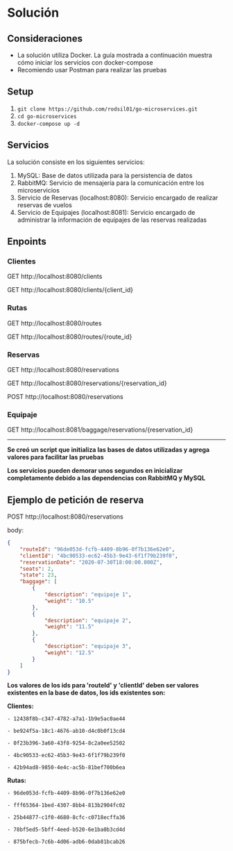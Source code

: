 # Solución

## Consideraciones

- La solución utiliza Docker. La guía mostrada a continuación muestra cómo iniciar los servicios con docker-compose
- Recomiendo usar Postman para realizar las pruebas

## Setup

1. `git clone https://github.com/rodsil01/go-microservices.git`
2. `cd go-microservices`
3. `docker-compose up -d`

## Servicios

La solución consiste en los siguientes servicios:

1. MySQL: Base de datos utilizada para la persistencia de datos
2. RabbitMQ: Servicio de mensajería para la comunicación entre los microservicios
3. Servicio de Reservas  (localhost:8080): Servicio encargado de realizar reservas de vuelos
4. Servicio de Equipajes (localhost:8081): Servicio encargado de administrar la información de equipajes de las reservas realizadas

## Enpoints

### Clientes

GET http://localhost:8080/clients


GET http://localhost:8080/clients/{client_id}

### Rutas

GET http://localhost:8080/routes


GET http://localhost:8080/routes/{route_id}

### Reservas

GET http://localhost:8080/reservations


GET http://localhost:8080/reservations/{reservation_id}




POST http://localhost:8080/reservations

### Equipaje

GET http://localhost:8081/baggage/reservations/{reservation_id}

---

**Se creó un script que initializa las bases de datos utilizadas y agrega valores para facilitar las pruebas**

**Los servicios pueden demorar unos segundos en inicializar completamente debido a las dependencias con RabbitMQ y MySQL**

## Ejemplo de petición de reserva

POST http://localhost:8080/reservations


body:

```json
{
    "routeId": "96de053d-fcfb-4409-8b96-0f7b136e62e0",
    "clientId": "4bc90533-ec62-45b3-9e43-6f1f79b239f0",
    "reservationDate": "2020-07-30T18:00:00.000Z",
    "seats": 2,
    "state": 23,
    "baggage": [
        {
            "description": "equipaje 1",
            "weight": "10.5"
        },
        {
            "description": "equipaje 2",
            "weight": "11.5"
        },
        {
            "description": "equipaje 3",
            "weight": "12.5"
        }
    ]
}
```

**Los valores de los ids para 'routeId' y 'clientId' deben ser valores existentes en la base de datos, los ids existentes son:**

**Clientes:**

```
- 12438f8b-c347-4782-a7a1-1b9e5ac0ae44

- be924f5a-18c1-4676-ab10-d4c0b0f13cd4

- 0f23b396-3a60-43f8-9254-8c2a0ee52502

- 4bc90533-ec62-45b3-9e43-6f1f79b239f0

- 42b94ad8-9850-4e4c-ac5b-81bef700b6ea
```

**Rutas:**

```
- 96de053d-fcfb-4409-8b96-0f7b136e62e0

- fff65364-1bed-4307-8bb4-813b2904fc02

- 25b44877-c1f0-4680-8cfc-c0718ecffa36

- 78bf5ed5-5bff-4eed-b520-6e1ba0b3cd4d

- 875bfecb-7c6b-4d06-adb6-0dab81bcab26
```
